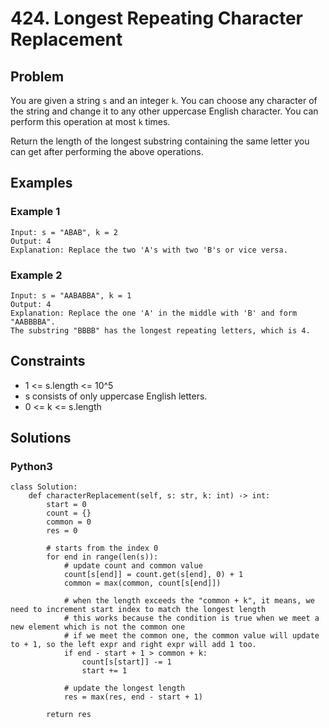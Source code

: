 # 424. Longest Repeating Character Replacement

## Problem

You are given a string `s` and an integer `k`. You can choose any character of the string and change it to any other uppercase English character. You can perform this operation at most `k` times.

Return the length of the longest substring containing the same letter you can get after performing the above operations.

## Examples

### Example 1

```
Input: s = "ABAB", k = 2
Output: 4
Explanation: Replace the two 'A's with two 'B's or vice versa.
```

### Example 2

```
Input: s = "AABABBA", k = 1
Output: 4
Explanation: Replace the one 'A' in the middle with 'B' and form "AABBBBA".
The substring "BBBB" has the longest repeating letters, which is 4.
```

## Constraints

* 1 <= s.length <= 10^5
* s consists of only uppercase English letters.
* 0 <= k <= s.length

## Solutions

### Python3

```
class Solution:
    def characterReplacement(self, s: str, k: int) -> int:
        start = 0
        count = {}
        common = 0
        res = 0
        
        # starts from the index 0
        for end in range(len(s)):
            # update count and common value
            count[s[end]] = count.get(s[end], 0) + 1
            common = max(common, count[s[end]]) 
            
            # when the length exceeds the "common + k", it means, we need to increment start index to match the longest length
            # this works because the condition is true when we meet a new element which is not the common one
            # if we meet the common one, the common value will update to + 1, so the left expr and right expr will add 1 too.
            if end - start + 1 > common + k:
                count[s[start]] -= 1
                start += 1
            
            # update the longest length
            res = max(res, end - start + 1)
                
        return res
```
